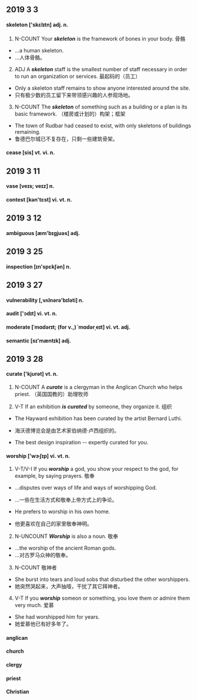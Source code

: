 ## 2019 3 3

#### skeleton ['skɛlɪtn] adj. n.

1. N-COUNT Your ***skeleton*** is the framework of bones in your body. 骨骼

* ...a human skeleton.
* ...人体骨骼。

2. ADJ A ***skeleton*** staff is the smallest number of staff necessary in order to run an organization or services. 最起码的（员工）

* Only a skeleton staff remains to show anyone interested around the site.
* 只有极少数的员工留下来带领感兴趣的人参观场地。

3. N-COUNT The ***skeleton*** of something such as a building or a plan is its basic framework. （楼房或计划的）构架；框架

* The town of Rudbar had ceased to exist, with only skeletons of buildings remaining.
* 鲁德巴尔城已不复存在，只剩一些建筑骨架。


#### cease [sis] vt. vi. n.

## 2019 3 11

#### vase [veɪs; veɪz] n.

#### contest [kən'tɛst] vi. vt. n.

## 2019 3 12

#### ambiguous [æm'bɪɡjuəs] adj.


## 2019 3 25

#### inspection [ɪn'spɛkʃən] n.


## 2019 3 27

#### vulnerability [,vʌlnərə'bɪləti] n.

#### audit ['ɔdɪt] vi. vt. n.

#### moderate [ˈmɑdərɪt; (for v.,) ˈmɑdərˌeɪt] vi. vt. adj.

#### semantic [sɪ'mæntɪk] adj.

## 2019 3 28

#### curate ['kjʊrət] vt. n.

1. N-COUNT A ***curate*** is a clergyman in the Anglican Church who helps priest. （英国国教的）助理牧师

2. V-T If an exhibition ***is curated*** by someone, they organize it. 组织

* The Hayward exhibition has been curated by the artist Bernard Luthi.
* 海沃德博览会是由艺术家伯纳德·卢西组织的。

* The best design inspiration -- expertly curated for you.

#### worship ['wɝʃɪp] vi. vt. n.

1. V-T/V-I If you ***worship*** a god, you show your respect to the god, for example, by saying prayers. 敬奉

* ...disputes over ways of life and ways of worshipping God.
* ...一些在生活方式和敬奉上帝方式上的争论。

* He prefers to worship in his own home.
* 他更喜欢在自己的家里敬奉神明。

2. N-UNCOUNT ***Worship*** is also a noun. 敬奉

* ...the worship of the ancient Roman gods.
* ...对古罗马众神的敬奉。

3. N-COUNT 敬神者

* She burst into tears and loud sobs that disturbed the other worshippers.
* 她突然哭起来，大声抽噎，干扰了其它拜神者。

4. V-T If you ***worship*** someon or something, you love them or admire them very much. 爱慕

* She had worshipped him for years.
* 她爱慕他已有好多年了。


#### anglican

#### church

#### clergy

#### priest

#### Christian